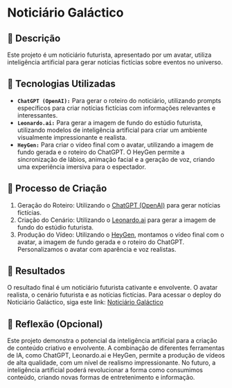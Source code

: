 # Noticiário Galáctico
## 📒 Descrição
Este projeto é um noticiário futurista, apresentado por um avatar, utiliza inteligência artificial para gerar notícias fictícias sobre eventos no universo.
## 🤖 Tecnologias Utilizadas
- **`ChatGPT (OpenAI):`** Para gerar o roteiro do noticiário, utilizando prompts específicos para criar notícias fictícias com informações relevantes e interessantes.
- **`Leonardo.ai:`** Para gerar a imagem de fundo do estúdio futurista, utilizando modelos de inteligência artificial para criar um ambiente visualmente impressionante e realista.
- **`HeyGen:`** Para criar o vídeo final com o avatar, utilizando a imagem de fundo gerada e o roteiro do ChatGPT. O HeyGen permite a sincronização de lábios, animação facial e a geração de voz, criando uma experiência imersiva para o espectador.
## 🧐 Processo de Criação
1. Geração do Roteiro: Utilizando o [ChatGPT (OpenAI)](https://openai.com/chatgpt/) para gerar notícias fictícias. 
2. Criação do Cenário: Utilizando o [Leonardo.ai](https://leonardo.ai/) para gerar a imagem de fundo do estúdio futurista.
3. Produção do Vídeo: Utilizando o [HeyGen](https://app.heygen.com/), montamos o vídeo final com o avatar, a imagem de fundo gerada e o roteiro do ChatGPT. Personalizamos o avatar com aparência e voz realistas. 
## 🚀 Resultados
O resultado final é um noticiário futurista cativante e envolvente. O avatar realista, o cenário futurista e as notícias fictícias. Para acessar o deploy do Noticiário Galáctico, siga este link: [Noticiário Galáctico]([https://www.google.com](https://dio-natty-or-not.vercel.app/))
## 💭 Reflexão (Opcional)
Este projeto demonstra o potencial da inteligência artificial para a criação de conteúdo criativo e envolvente. A combinação de diferentes ferramentas de IA, como ChatGPT, Leonardo.ai e HeyGen, permite a produção de vídeos de alta qualidade, com um nível de realismo impressionante. No futuro, a inteligência artificial poderá revolucionar a forma como consumimos conteúdo, criando novas formas de entretenimento e informação.
